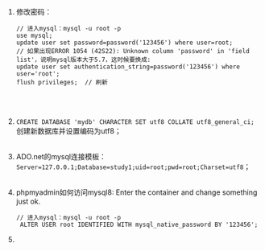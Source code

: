 1. 修改密码：

   ```mysql
   // 进入mysql：mysql -u root -p
   use mysql;
   update user set password=password('123456') where user=root;
   // 如果出现ERROR 1054 (42S22): Unknown column 'password' in 'field list'，说明mysql版本大于5.7，这时候要换成:
   update user set authentication_string=password('123456') where user='root';
   flush privileges;  // 刷新
   ```

   <br><br>

2. ` CREATE DATABASE 'mydb' CHARACTER SET utf8 COLLATE utf8_general_ci; `创建新数据库并设置编码为utf8；<br><br>

3. ADO.net的mysql连接模板：`Server=127.0.0.1;Database=study1;uid=root;pwd=root;Charset=utf8`；<br><br>

4. phpmyadmin如何访问mysql8: Enter the container and change something just ok.
   ```mysql
   // 进入mysql：mysql -u root -p
    ALTER USER root IDENTIFIED WITH mysql_native_password BY '123456';
   ```

5. 
